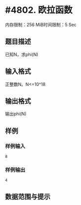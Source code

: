 # #4802. 欧拉函数

内存限制：256 MiB时间限制：5 Sec

## 题目描述

已知N，求phi(N)

## 输入格式

正整数N。N<=10^18

## 输出格式

输出phi(N)

## 样例

### 样例输入

    
    8
    

### 样例输出

    
    4
    

## 数据范围与提示
